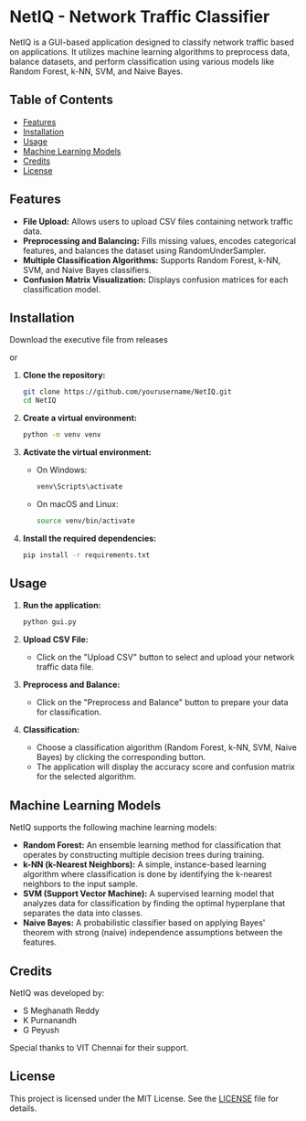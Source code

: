 # NetIQ - Network Traffic Classifier

NetIQ is a GUI-based application designed to classify network traffic based on applications. It utilizes machine learning algorithms to preprocess data, balance datasets, and perform classification using various models like Random Forest, k-NN, SVM, and Naive Bayes.

## Table of Contents

- [Features](#features)
- [Installation](#installation)
- [Usage](#usage)
- [Machine Learning Models](#machine-learning-models)
- [Credits](#credits)
- [License](#license)

## Features

- **File Upload:** Allows users to upload CSV files containing network traffic data.
- **Preprocessing and Balancing:** Fills missing values, encodes categorical features, and balances the dataset using RandomUnderSampler.
- **Multiple Classification Algorithms:** Supports Random Forest, k-NN, SVM, and Naive Bayes classifiers.
- **Confusion Matrix Visualization:** Displays confusion matrices for each classification model.

## Installation

Download the executive file from releases

or

1. **Clone the repository:**
    ```bash
    git clone https://github.com/yourusername/NetIQ.git
    cd NetIQ
    ```

2. **Create a virtual environment:**
    ```bash
    python -m venv venv
    ```

3. **Activate the virtual environment:**
    - On Windows:
        ```bash
        venv\Scripts\activate
        ```
    - On macOS and Linux:
        ```bash
        source venv/bin/activate
        ```

4. **Install the required dependencies:**
    ```bash
    pip install -r requirements.txt
    ```

## Usage

1. **Run the application:**
    ```bash
    python gui.py
    ```

2. **Upload CSV File:**
    - Click on the "Upload CSV" button to select and upload your network traffic data file.

3. **Preprocess and Balance:**
    - Click on the "Preprocess and Balance" button to prepare your data for classification.

4. **Classification:**
    - Choose a classification algorithm (Random Forest, k-NN, SVM, Naive Bayes) by clicking the corresponding button.
    - The application will display the accuracy score and confusion matrix for the selected algorithm.

## Machine Learning Models

NetIQ supports the following machine learning models:

- **Random Forest:** An ensemble learning method for classification that operates by constructing multiple decision trees during training.
- **k-NN (k-Nearest Neighbors):** A simple, instance-based learning algorithm where classification is done by identifying the k-nearest neighbors to the input sample.
- **SVM (Support Vector Machine):** A supervised learning model that analyzes data for classification by finding the optimal hyperplane that separates the data into classes.
- **Naive Bayes:** A probabilistic classifier based on applying Bayes' theorem with strong (naive) independence assumptions between the features.

## Credits

NetIQ was developed by:
- S Meghanath Reddy
- K Purnanandh
- G Peyush

Special thanks to VIT Chennai for their support.

## License

This project is licensed under the MIT License. See the [LICENSE](LICENSE) file for details.
